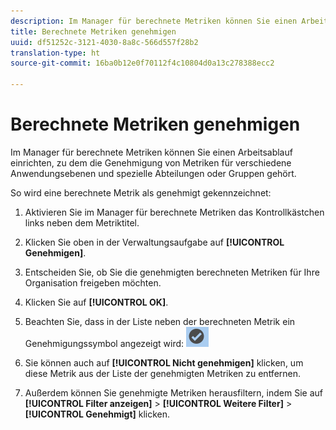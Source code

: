 ```yaml
---
description: Im Manager für berechnete Metriken können Sie einen Arbeitsablauf einrichten, zu dem die Genehmigung von Metriken für verschiedene Anwendungsebenen und spezielle Abteilungen oder Gruppen gehört.
title: Berechnete Metriken genehmigen
uuid: df51252c-3121-4030-8a8c-566d557f28b2
translation-type: ht
source-git-commit: 16ba0b12e0f70112f4c10804d0a13c278388ecc2

---
```



# Berechnete Metriken genehmigen

Im Manager für berechnete Metriken können Sie einen Arbeitsablauf einrichten, zu dem die Genehmigung von Metriken für verschiedene Anwendungsebenen und spezielle Abteilungen oder Gruppen gehört.

So wird eine berechnete Metrik als genehmigt gekennzeichnet:

1. Aktivieren Sie im Manager für berechnete Metriken das Kontrollkästchen links neben dem Metriktitel.
1. Klicken Sie oben in der Verwaltungsaufgabe auf **[!UICONTROL Genehmigen]**.
1. Entscheiden Sie, ob Sie die genehmigten berechneten Metriken für Ihre Organisation freigeben möchten.
1. Klicken Sie auf **[!UICONTROL OK]**.
1. Beachten Sie, dass in der Liste neben der berechneten Metrik ein Genehmigungssymbol angezeigt wird:  ![](assets/cm_approve_icon.png)

1. Sie können auch auf **[!UICONTROL Nicht genehmigen]** klicken, um diese Metrik aus der Liste der genehmigten Metriken zu entfernen.
1. Außerdem können Sie genehmigte Metriken herausfiltern, indem Sie auf **[!UICONTROL Filter anzeigen]** &gt; **[!UICONTROL Weitere Filter]** &gt; **[!UICONTROL Genehmigt]** klicken.

